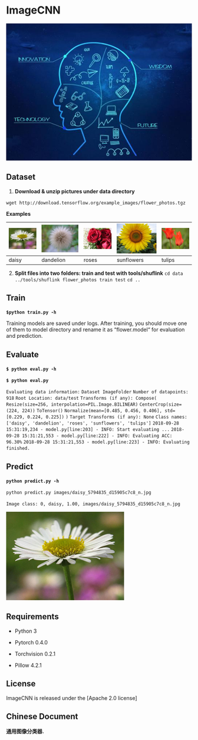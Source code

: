 ImageCNN
====

![](images/transform.jpg)

Dataset
----
1. **Download & unzip pictures under data directory**


```
wget http://download.tensorflow.org/example_images/flower_photos.tgz
```
**Examples**

| ![](images/daisy_5794835_d15905c7c8_n.jpg) | ![](images/dandelion_144040769_c5b805f868.jpg) | ![](images/roses_568715474_bdb64ccc32.jpg ) | ![](images/sunflowers_40410814_fba3837226_n.jpg) | ![](images/tulips_4838669164_ffb6f67139.jpg) |
| ------------------------------------------ | ---------------------------------------------- | ------------------------------------------- | ------------------------------------------------ | -------------------------------------------- |
| daisy                                          | dandelion                                              |roses                                           |sunflowers                                                |tulips                                           |

2. **Split files into two folders: train and test with tools/shuflink**
`cd data`
`../tools/shuflink flower_photos train test`
`cd ..`



Train
----

**`$python train.py -h`**

Training models are saved under logs.  After training, you should move one of them to model directory and rename it as “flower.model“ for evaluation and prediction.



Evaluate
----

**`$ python eval.py -h`**

**`$ python eval.py`**

`Evaluating data information:`
`Dataset ImageFolder`
    `Number of datapoints: 918`
    `Root Location: data/test`
    `Transforms (if any): Compose(`
                             `Resize(size=256, interpolation=PIL.Image.BILINEAR)`
                             `CenterCrop(size=(224, 224))`
                             `ToTensor()`
                             `Normalize(mean=[0.485, 0.456, 0.406], std=[0.229, 0.224, 0.225])`
                         `)`
    `Target Transforms (if any): None`
`Class names: ['daisy', 'dandelion', 'roses', 'sunflowers', 'tulips']`
`2018-09-28 15:31:19,234 - model.py[line:203] - INFO: Start evaluating ...`
`2018-09-28 15:31:21,553 - model.py[line:222] - INFO: Evaluating ACC:  96.30%`
`2018-09-28 15:31:21,553 - model.py[line:223] - INFO: Evaluating finished.`


Predict
----

**`python predict.py -h`**

`python predict.py images/daisy_5794835_d15905c7c8_n.jpg` 

`Image class: 0, daisy, 1.00, images/daisy_5794835_d15905c7c8_n.jpg`

![](images/daisy_5794835_d15905c7c8_n.jpg)


Requirements
----

- Python 3

- Pytorch 0.4.0

- Torchvision 0.2.1

- Pillow 4.2.1



License
----

ImageCNN is released under the [Apache 2.0 license]



Chinese Document
----
**通用图像分类器.**

